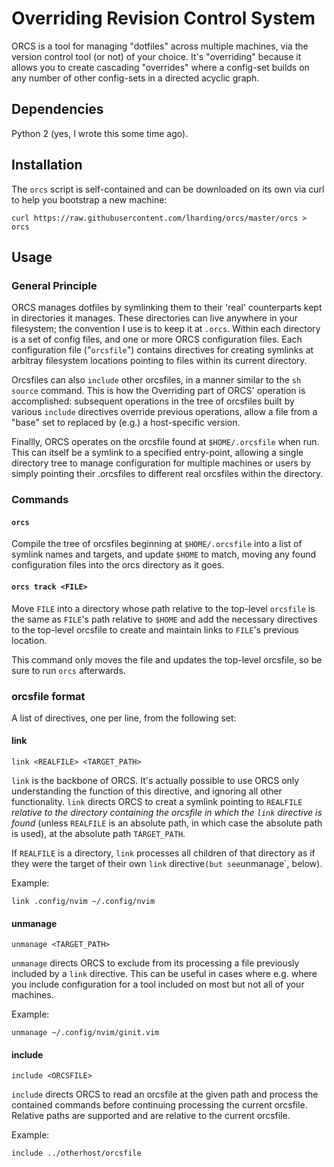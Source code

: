# Overriding Revision Control System

ORCS is a tool for managing "dotfiles" across multiple machines, via the version control tool (or not) of your choice. It's "overriding" because it allows you to create cascading "overrides" where a config-set builds on any number of other config-sets in a directed acyclic graph.

## Dependencies

Python 2 (yes, I wrote this some time ago). 

## Installation

The `orcs` script is self-contained and can be downloaded on its own via curl to help you bootstrap a new machine:
```
curl https://raw.githubusercontent.com/lharding/orcs/master/orcs > orcs
```

## Usage

### General Principle

ORCS manages dotfiles by symlinking them to their 'real' counterparts kept in directories it manages. These directories can live anywhere in your filesystem; the convention I use is to keep it at `.orcs`. Within each directory is a set of config files, and one or more ORCS configuration files. Each configuration file ("`orcsfile`") contains directives for creating symlinks at arbitray filesystem locations pointing to files within its current directory.

Orcsfiles can also `include` other orcsfiles, in a manner similar to the `sh` `source` command. This is how the Overriding part of ORCS' operation is accomplished: subsequent operations in the tree of orcsfiles built by various `include` directives override previous operations, allow a file from a "base" set to replaced by (e.g.) a host-specific version.

Finallly, ORCS operates on the orcsfile found at `$HOME/.orcsfile` when run. This can itself be a symlink to a specified entry-point, allowing a single directory tree to manage configuration for multiple machines or users by simply pointing their .orcsfiles to different real orcsfiles within the directory.

### Commands

#### `orcs`

Compile the tree of orcsfiles beginning at `$HOME/.orcsfile` into a list of symlink names and targets, and update `$HOME` to match, moving any found configuration files into the orcs directory as it goes.

#### `orcs track <FILE>`

Move `FILE` into a directory whose path relative to the top-level `orcsfile` is the same as `FILE`'s path relative to `$HOME` and add the necessary directives to the top-level orcsfile to create and maintain links to `FILE`'s previous location.

This command only moves the file and updates the top-level orcsfile, so be sure to run `orcs` afterwards.

### orcsfile format

A list of directives, one per line, from the following set:

#### link

`link <REALFILE> <TARGET_PATH>`

`link` is the backbone of ORCS. It's actually possible to use ORCS only understanding the function of this directive, and ignoring all other functionality. `link` directs ORCS to creat a symlink pointing to `REALFILE` *relative to the directory containing the orcsfile in which the `link` directive is found* (unless `REALFILE` is an absolute path, in which case the absolute path is used), at the absolute path `TARGET_PATH`.

If `REALFILE` is a directory, `link` processes all children of that directory as if they were the target of their own `link` directive` (but see `unmanage`, below).

Example:

`link .config/nvim ~/.config/nvim`

#### unmanage

`unmanage <TARGET_PATH>`

`unmanage` directs ORCS to exclude from its processing a file previously included by a `link` directive. This can be useful in cases where e.g. where you include configuration for a tool included on most but not all of your machines.

Example:

`unmanage ~/.config/nvim/ginit.vim`

#### include

`include <ORCSFILE>`

`include` directs ORCS to read an orcsfile at the given path and process the contained commands before continuing processing the current orcsfile. Relative paths are supported and are relative to the current orcsfile.

Example:

`include ../otherhost/orcsfile`

